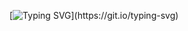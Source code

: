 [![Typing SVG](https://readme-typing-svg.herokuapp.com?size=30&color=476AFF&lines=Hey%2C+you+there!+;Welcome+to+a+little+bit+of+me!!!;Let's+talk+code!!!)](https://git.io/typing-svg)
